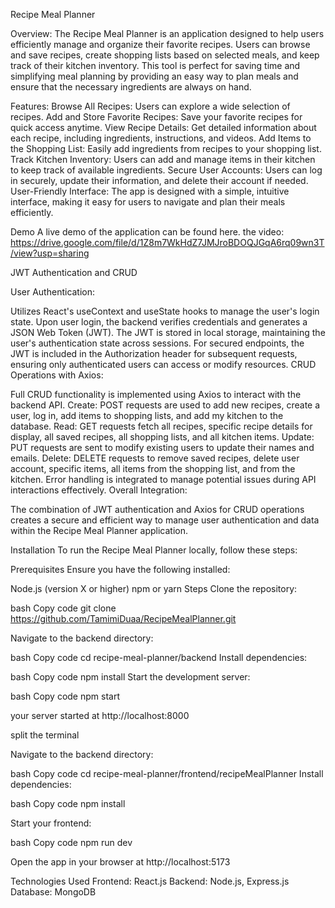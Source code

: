 Recipe Meal Planner 

Overview:
The Recipe Meal Planner is an application designed to help users efficiently manage and organize their favorite recipes. Users can browse and save recipes, create shopping lists based on selected meals, and keep track of their kitchen inventory. This tool is perfect for saving time and simplifying meal planning by providing an easy way to plan meals and ensure that the necessary ingredients are always on hand.

Features:
Browse All Recipes: Users can explore a wide selection of recipes.
Add and Store Favorite Recipes: Save your favorite recipes for quick access anytime.
View Recipe Details: Get detailed information about each recipe, including ingredients, instructions, and videos.
Add Items to the Shopping List: Easily add ingredients from recipes to your shopping list.
Track Kitchen Inventory: Users can add and manage items in their kitchen to keep track of available ingredients.
Secure User Accounts: Users can log in securely, update their information, and delete their account if needed.
User-Friendly Interface: The app is designed with a simple, intuitive interface, making it easy for users to navigate and plan their meals efficiently.

Demo
A live demo of the application can be found here. 
the video:  https://drive.google.com/file/d/1Z8m7WkHdZ7JMJroBDOQJGqA6rq09wn3T/view?usp=sharing

JWT Authentication and CRUD

User Authentication:

Utilizes React's useContext and useState hooks to manage the user's login state.
Upon user login, the backend verifies credentials and generates a JSON Web Token (JWT).
The JWT is stored in local storage, maintaining the user's authentication state across sessions.
For secured endpoints, the JWT is included in the Authorization header for subsequent requests, ensuring only authenticated users can access or modify resources.
CRUD Operations with Axios:

Full CRUD functionality is implemented using Axios to interact with the backend API.
Create: POST requests are used to add new recipes, create a user, log in, add items to shopping lists, and add my kitchen to the database.
Read: GET requests fetch all recipes, specific recipe details for display, all saved recipes, all shopping lists, and all kitchen items.
Update: PUT requests are sent to modify existing users to update their names and emails.
Delete: DELETE requests to remove saved recipes, delete user account, specific items, all items from the shopping list, and from the kitchen.
Error handling is integrated to manage potential issues during API interactions effectively.
Overall Integration:

The combination of JWT authentication and Axios for CRUD operations creates a secure and efficient way to manage user authentication and data within the Recipe Meal Planner application.

Installation
To run the Recipe Meal Planner locally, follow these steps:

Prerequisites
Ensure you have the following installed:

Node.js (version X or higher)
npm or yarn
Steps
Clone the repository:

bash
Copy code
git clone https://github.com/TamimiDuaa/RecipeMealPlanner.git

Navigate to the backend directory:

bash
Copy code
cd recipe-meal-planner/backend 
Install dependencies:

bash
Copy code
npm install
Start the development server:

bash
Copy code
npm start

your server started at http://localhost:8000

split the terminal 

Navigate to the backend directory:

bash
Copy code
cd recipe-meal-planner/frontend/recipeMealPlanner
Install dependencies:

bash
Copy code
npm install

Start your frontend:

bash
Copy code
npm run dev

Open the app in your browser at http://localhost:5173

Technologies Used
Frontend: React.js
Backend: Node.js, Express.js
Database: MongoDB

